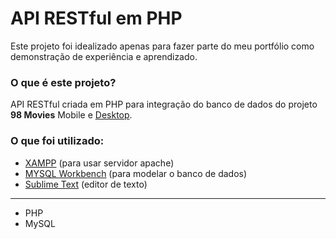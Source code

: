 # API RESTful em PHP
Este projeto foi idealizado apenas para fazer parte do meu portfólio como demonstração de experiência e aprendizado.

### O que é este projeto?

API RESTful criada em PHP para integração do banco de dados do projeto **98 Movies** Mobile e [Desktop](https://github.com/Jonathan2332/98movies).

### O que foi utilizado:

* [XAMPP](https://www.apachefriends.org/pt_br/index.html) (para usar servidor apache)
* [MYSQL Workbench](https://www.mysql.com/products/workbench/) (para modelar o banco de dados)
* [Sublime Text](https://www.sublimetext.com/) (editor de texto)

<hr>

* PHP
* MySQL
